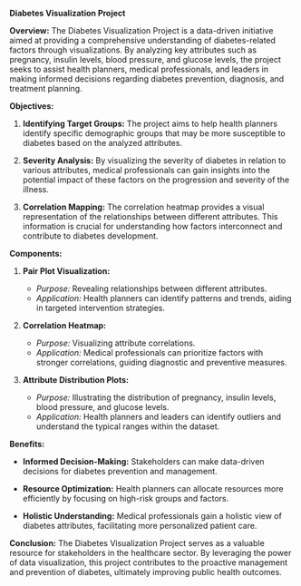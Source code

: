 **Diabetes Visualization Project**

**Overview:**
The Diabetes Visualization Project is a data-driven initiative aimed at providing a comprehensive understanding of diabetes-related factors through visualizations. By analyzing key attributes such as pregnancy, insulin levels, blood pressure, and glucose levels, the project seeks to assist health planners, medical professionals, and leaders in making informed decisions regarding diabetes prevention, diagnosis, and treatment planning.

**Objectives:**
1. **Identifying Target Groups:** The project aims to help health planners identify specific demographic groups that may be more susceptible to diabetes based on the analyzed attributes.

2. **Severity Analysis:** By visualizing the severity of diabetes in relation to various attributes, medical professionals can gain insights into the potential impact of these factors on the progression and severity of the illness.

3. **Correlation Mapping:** The correlation heatmap provides a visual representation of the relationships between different attributes. This information is crucial for understanding how factors interconnect and contribute to diabetes development.

**Components:**

1. **Pair Plot Visualization:**
   - *Purpose:* Revealing relationships between different attributes.
   - *Application:* Health planners can identify patterns and trends, aiding in targeted intervention strategies.

2. **Correlation Heatmap:**
   - *Purpose:* Visualizing attribute correlations.
   - *Application:* Medical professionals can prioritize factors with stronger correlations, guiding diagnostic and preventive measures.

3. **Attribute Distribution Plots:**
   - *Purpose:* Illustrating the distribution of pregnancy, insulin levels, blood pressure, and glucose levels.
   - *Application:* Health planners and leaders can identify outliers and understand the typical ranges within the dataset.

**Benefits:**
- **Informed Decision-Making:** Stakeholders can make data-driven decisions for diabetes prevention and management.
  
- **Resource Optimization:** Health planners can allocate resources more efficiently by focusing on high-risk groups and factors.

- **Holistic Understanding:** Medical professionals gain a holistic view of diabetes attributes, facilitating more personalized patient care.

**Conclusion:**
The Diabetes Visualization Project serves as a valuable resource for stakeholders in the healthcare sector. By leveraging the power of data visualization, this project contributes to the proactive management and prevention of diabetes, ultimately improving public health outcomes.
